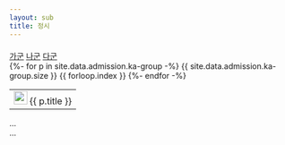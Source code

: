 ```yaml
---
layout: sub
title: 정시
---
```

<div style="margin:20px 0 50px 0">
    <nav>
        <div class="nav nav-tabs" id="nav-tab" role="tablist">
            <a class="nav-item nav-link active" id="nav-home-tab" data-toggle="tab" href="#nav-home" role="tab" aria-controls="nav-home" aria-selected="true">가군</a>
            <a class="nav-item nav-link" id="nav-profile-tab" data-toggle="tab" href="#nav-profile" role="tab" aria-controls="nav-profile" aria-selected="false">나군</a>
            <a class="nav-item nav-link" id="nav-contact-tab" data-toggle="tab" href="#nav-contact" role="tab" aria-controls="nav-contact" aria-selected="false">다군</a>
        </div>
    </nav>
    <div class="tab-content" id="nav-tabContent">
        <div class="tab-pane fade show active" id="nav-home" role="tabpanel" aria-labelledby="nav-home-tab">
            <table class="table table-condensed">
                <tbody>
                    {%- for p in site.data.admission.ka-group -%}
                        {{ site.data.admission.ka-group.size }}
                        {{ forloop.index }}
                        <tr>
                            <td><img src="/assets/img/logo/{% include logo_func.html univ=p.univ %}" width="24px" height="24px" style="margin-right:4px"/>{{ p.title }}</td>
                        </tr>
                    {%- endfor -%}
                </tbody>
            </table>
        </div>
        <div class="tab-pane fade" id="nav-profile" role="tabpanel" aria-labelledby="nav-profile-tab">...</div>
        <div class="tab-pane fade" id="nav-contact" role="tabpanel" aria-labelledby="nav-contact-tab">...</div>
    </div>
</div>
<script type="text/javascript">
   

    
</script>